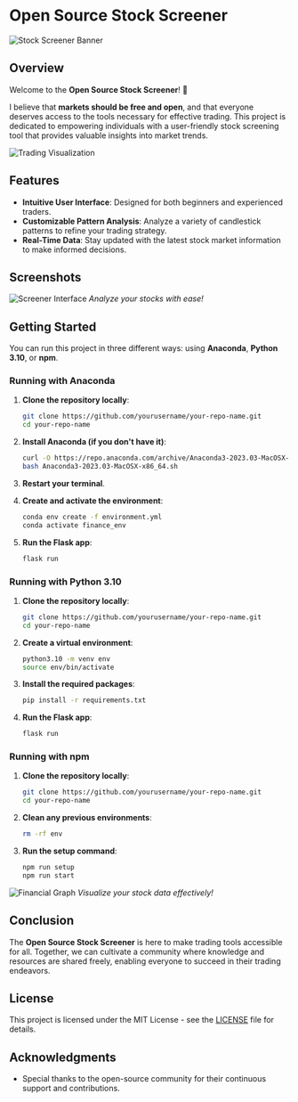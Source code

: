 # Open Source Stock Screener

![Stock Screener Banner](https://via.placeholder.com/1200x300.png?text=Open+Source+Stock+Screener)

## Overview

Welcome to the **Open Source Stock Screener**! 🚀

I believe that **markets should be free and open**, and that everyone deserves access to the tools necessary for effective trading. This project is dedicated to empowering individuals with a user-friendly stock screening tool that provides valuable insights into market trends.

![Trading Visualization](https://via.placeholder.com/600x300.png?text=Trading+Visualization)

## Features

- **Intuitive User Interface**: Designed for both beginners and experienced traders.
- **Customizable Pattern Analysis**: Analyze a variety of candlestick patterns to refine your trading strategy.
- **Real-Time Data**: Stay updated with the latest stock market information to make informed decisions.

## Screenshots

![Screener Interface](https://via.placeholder.com/600x400.png?text=Screener+Interface)
*Analyze your stocks with ease!*

## Getting Started

You can run this project in three different ways: using **Anaconda**, **Python 3.10**, or **npm**.

### Running with Anaconda

1. **Clone the repository locally**:

   ```bash
   git clone https://github.com/yourusername/your-repo-name.git
   cd your-repo-name
   ```

2. **Install Anaconda (if you don't have it)**:

   ```bash
   curl -O https://repo.anaconda.com/archive/Anaconda3-2023.03-MacOSX-x86_64.sh
   bash Anaconda3-2023.03-MacOSX-x86_64.sh
   ```

3. **Restart your terminal**.

4. **Create and activate the environment**:

   ```bash
   conda env create -f environment.yml
   conda activate finance_env
   ```

5. **Run the Flask app**:

   ```bash
   flask run
   ```

### Running with Python 3.10

1. **Clone the repository locally**:

   ```bash
   git clone https://github.com/yourusername/your-repo-name.git
   cd your-repo-name
   ```

2. **Create a virtual environment**:

   ```bash
   python3.10 -m venv env
   source env/bin/activate
   ```

3. **Install the required packages**:

   ```bash
   pip install -r requirements.txt
   ```

4. **Run the Flask app**:

   ```bash
   flask run
   ```

### Running with npm

1. **Clone the repository locally**:

   ```bash
   git clone https://github.com/yourusername/your-repo-name.git
   cd your-repo-name
   ```

2. **Clean any previous environments**:

   ```bash
   rm -rf env
   ```

3. **Run the setup command**:

   ```bash
   npm run setup
   npm run start
   ```

![Financial Graph](https://via.placeholder.com/600x400.png?text=Financial+Graph)
*Visualize your stock data effectively!*

## Conclusion

The **Open Source Stock Screener** is here to make trading tools accessible for all. Together, we can cultivate a community where knowledge and resources are shared freely, enabling everyone to succeed in their trading endeavors. 

## License

This project is licensed under the MIT License - see the [LICENSE](LICENSE) file for details.

## Acknowledgments

- Special thanks to the open-source community for their continuous support and contributions.
